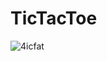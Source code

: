 # TicTacToe




![4icfat](https://user-images.githubusercontent.com/51445048/95875637-d92cac00-0d8f-11eb-9706-3f8e2ec97b69.gif)
